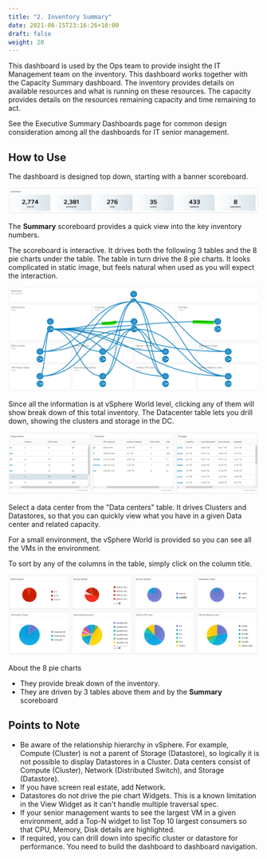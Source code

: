 ```yaml
---
title: "2. Inventory Summary"
date: 2021-06-15T23:16:26+10:00
draft: false
weight: 20
---
```


This dashboard is used by the Ops team to provide insight the IT Management team on the inventory. This dashboard works together with the Capacity Summary dashboard. The inventory provides details on available resources and what is running on these resources. The capacity provides details on the resources remaining capacity and time remaining to act.

See the Executive Summary Dashboards page for common design consideration among all the dashboards for IT senior management. 

## How to Use

The dashboard is designed top down, starting with a banner scoreboard.

![](3.7.2-fig-1.png)
 
The **Summary** scoreboard provides a quick view into the key inventory numbers.

The scoreboard is interactive. It drives both the following 3 tables and the 8 pie charts under the table. The table in turn drive the 8 pie charts. It looks complicated in static image, but feels natural when used as you will expect the interaction.

![](3.7.2-fig-2.png)
 
Since all the information is at vSphere World level, clicking any of them will show break down of this total inventory. The Datacenter table lets you drill down, showing the clusters and storage in the DC.

![](3.7.2-fig-3.png)
 
Select a data center from the "Data centers" table. It drives Clusters and Datastores, so that you can quickly view what you have in a given Data center and related capacity.

For a small environment, the vSphere World is provided so you can see all the VMs in the environment.

To sort by any of the columns in the table, simply click on the column title.

![](3.7.2-fig-4.png)
 
About the 8 pie charts
- They provide break down of the inventory. 
- They are driven by 3 tables above them and by the **Summary** scoreboard

## Points to Note
- Be aware of the relationship hierarchy in vSphere. For example, Compute (Cluster) is not a parent of Storage (Datastore), so logically it is not possible to display Datastores in a Cluster. Data centers consist of Compute (Cluster), Network (Distributed Switch), and Storage (Datastore).
- If you have screen real estate, add Network. 
- Datastores do not drive the pie chart Widgets. This is a known limitation in the View Widget as it can't handle multiple traversal spec.
- If your senior management wants to see the largest VM in a given environment, add a Top-N widget to list Top 10 largest consumers so that CPU, Memory, Disk details are highlighted.
- If required, you can drill down into specific cluster or datastore for performance. You need to build the dashboard to dashboard navigation.